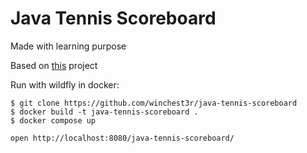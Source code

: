 # Java Tennis Scoreboard

Made with learning purpose

Based on [this](https://zhukovsd.github.io/java-backend-learning-course/projects/tennis-scoreboard/) project

Run with wildfly in docker:
```
$ git clone https://github.com/winchest3r/java-tennis-scoreboard
$ docker build -t java-tennis-scoreboard .
$ docker compose up

open http://localhost:8080/java-tennis-scoreboard/
```
